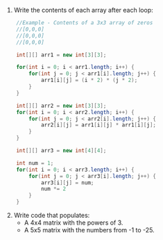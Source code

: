 1. Write the contents of each array after each loop:
```Java
    //Example - Contents of a 3x3 array of zeros
    //[0,0,0]
    //[0,0,0]
    //[0,0,0]

    int[][] arr1 = new int[3][3];

    for(int i = 0; i < arr1.length; i++) {
        for(int j = 0; j < arr1[i].length; j++) {
            arr1[i][j] = (i * 2) * (j * 2);
        }
    }

    int[][] arr2 = new int[3][3];
    for(int i = 0; i < arr2.length; i++) {
        for(int j = 0; j < arr2[i].length; j++) {
            arr2[i][j] = arr1[i][j] * arr1[i][j];
        }
    }

    int[][] arr3 = new int[4][4];

    int num = 1;
    for(int i = 0; i < arr3.length; i++) {
        for(int j = 0; j < arr3[i].length; j++) {
            arr3[i][j] = num; 
            num *= 2
        }
    }
```

2. Write code that populates:
    * A 4x4 matrix with the powers of 3.
    * A 5x5 matrix with the numbers from -1 to -25.
